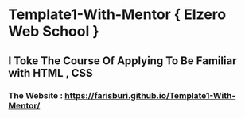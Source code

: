 # Template1-With-Mentor { Elzero Web School } 
## I Toke The Course Of Applying To Be Familiar with HTML , CSS  

### The Website : https://farisburi.github.io/Template1-With-Mentor/
